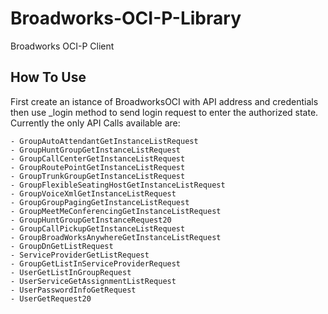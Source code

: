 # Broadworks-OCI-P-Library
Broadworks OCI-P Client 


## How To Use

First create an istance of BroadworksOCI with API address and credentials then use _login method to send login request to enter the authorized state.
Currently the only API Calls available are:
 
    - GroupAutoAttendantGetInstanceListRequest
    - GroupHuntGroupGetInstanceListRequest
    - GroupCallCenterGetInstanceListRequest
    - GroupRoutePointGetInstanceListRequest
    - GroupTrunkGroupGetInstanceListRequest
    - GroupFlexibleSeatingHostGetInstanceListRequest
    - GroupVoiceXmlGetInstanceListRequest
    - GroupGroupPagingGetInstanceListRequest
    - GroupMeetMeConferencingGetInstanceListRequest
    - GroupHuntGroupGetInstanceRequest20
    - GroupCallPickupGetInstanceListRequest
    - GroupBroadWorksAnywhereGetInstanceListRequest
    - GroupDnGetListRequest
    - ServiceProviderGetListRequest
    - GroupGetListInServiceProviderRequest
    - UserGetListInGroupRequest
    - UserServiceGetAssignmentListRequest
    - UserPasswordInfoGetRequest
    - UserGetRequest20
    
